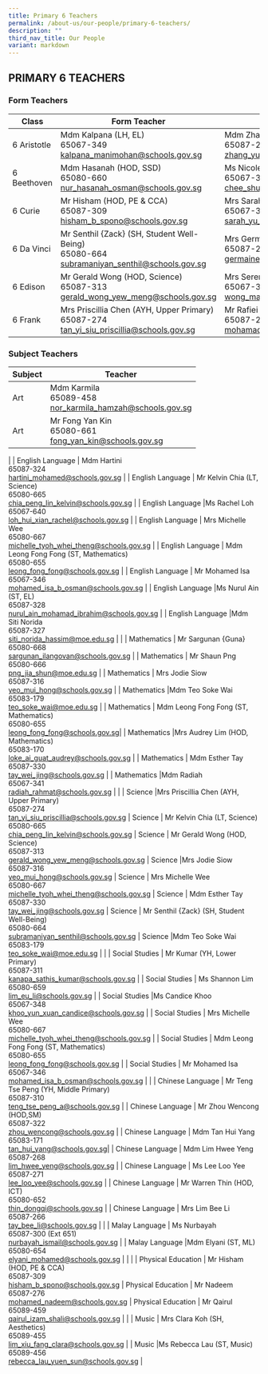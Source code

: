 ```yaml
---
title: Primary 6 Teachers
permalink: /about-us/our-people/primary-6-teachers/
description: ""
third_nav_title: Our People
variant: markdown
---
```

## PRIMARY 6 TEACHERS

### Form Teachers

| Class | Form Teacher | Form Teacher |
|---|---|---|
6 Aristotle | Mdm Kalpana (LH, EL) <br>65067-349<br>[kalpana_manimohan@schools.gov.sg](mailto:kalpana_manimohan@schools.gov.sg) | Mdm Zhang Yue<br>65087-262<br>[zhang_yue_a@schools.gov.sg](mailto:zhang_yue_a@schools.gov.sg) |
| 6 Beethoven | Mdm Hasanah (HOD, SSD)<br>65080-660<br>[nur_hasanah_osman@schools.gov.sg](mailto:nur_hasanah_osman@schools.gov.sg) | Ms Nicole Chee<br>65067-340<br>[chee_shu_rong_nicole@schools.gov.sg](mailto:chee_shu_rong_nicole@schools.gov.sg) |
| 6 Curie |Mr Hisham (HOD, PE &amp; CCA)<br>65087-309<br>[hisham_b_spono@schools.gov.sg](mailto:hisham_b_spono@schools.gov.sg) | Mrs Sarah Tan <br>65067-348<br>[sarah_yu_xueli@moe.edu.sg](mailto:sarah_yu_xueli@moe.edu.sg) |
| 6 Da Vinci | Mr Senthil {Zack} (SH, Student Well-Being)<br>65080-664<br>[subramaniyan_senthil@schools.gov.sg](mailto:subramaniyan_senthil@schools.gov.sg) | Mrs Germaine Yeo<br>65087-272<br>[germaine_quek_jiamin@schools.gov.sg](mailto:germaine_quek_jiamin@schools.gov.sg) |
| 6 Edison | Mr Gerald Wong (HOD, Science)<br>65087-313<br>[gerald_wong_yew_meng@schools.gov.sg](mailto:gerald_wong_yew_meng@schools.gov.sg) | Mrs Serene Yue<br>65067-345<br>[wong_may_san_serene@schools.gov.sg](mailto:wong_may_san_serene@schools.gov.sg) |
| 6 Frank |Mrs Priscillia Chen (AYH, Upper Primary)<br>65087-274<br>[tan_yi_siu_priscillia@schools.gov.sg](mailto:tan_yi_siu_priscillia@schools.gov.sg) | Mr Rafiei<br>65087-275<br>[mohamad_rafiei_sakeyam@schools.gov.sg](mailto:mohamad_rafiei_sakeyam@schools.gov.sg) |

### Subject Teachers


| Subject | Teacher |
|---|---|
| Art | Mdm Karmila<br>65089-458<br>[nor_karmila_hamzah@schools.gov.sg](mailto:nor_karmila_hamzah@schools.gov.sg) |
| Art |Mr Fong Yan Kin<br>65080-661<br>[fong_yan_kin@schools.gov.sg](mailto:fong_yan_kin@schools.gov.sg) 
|
| English Language | Mdm Hartini <br>65087-324<br>[hartini_mohamed@schools.gov.sg](mailto:hartini_mohamed@schools.gov.sg) |
| English Language | Mr Kelvin Chia (LT, Science)<br>65080-665<br>[chia_peng_lin_kelvin@schools.gov.sg](mailto:chia_peng_lin_kelvin@schools.gov.sg)  |
| English Language |Ms Rachel Loh<br>65067-640<br>[loh_hui_xian_rachel@schools.gov.sg](mailto:loh_hui_xian_rachel@schools.gov.sg) |
| English Language | Mrs Michelle Wee<br>65080-667<br>[michelle_tyoh_whei_theng@schools.gov.sg](mailto:michelle_tyoh_whei_theng@schools.gov.sg) |
| English Language | Mdm Leong Fong Fong (ST, Mathematics)<br>65080-655<br>[leong_fong_fong@schools.gov.sg](mailto:leong_fong_fong@schools.gov.sg) |
| English Language | Mr Mohamed Isa<br>65067-346<br>[mohamed_isa_b_osman@schools.gov.sg](mailto:mohamed_isa_b_osman@schools.gov.sg) |
| English Language |Ms Nurul Ain (ST, EL)<br>65087-328<br>[nurul_ain_mohamad_ibrahim@schools.gov.sg](mailto:nurul_ain_mohamad_ibrahim@schools.gov.sg) |
| English Language |Mdm Siti Norida<br>65087-327<br>[siti_norida_hassim@moe.edu.sg](mailto:siti_norida_hassim@moe.edu.sg) |
|
| Mathematics | Mr Sargunan {Guna} <br>65080-668<br>[sargunan_ilangovan@schools.gov.sg](mailto:sargunan_ilangovan@schools.gov.sg) |
| Mathematics | Mr Shaun Png<br>65080-666<br>[png_jia_shun@moe.edu.sg](mailto:png_jia_shun@moe.edu.sg) |
| Mathematics | Mrs Jodie Siow<br>65087-316<br>[yeo_mui_hong@schools.gov.sg](mailto:yeo_mui_hong@schools.gov.sg) |
| Mathematics |Mdm Teo Soke Wai<br>65083-179<br>[teo_soke_wai@moe.edu.sg](mailto:teo_soke_wai@moe.edu.sg) |
| Mathematics | Mdm Leong Fong Fong (ST, Mathematics)<br>65080-655<br>[leong_fong_fong@schools.gov.sg](mailto:leong_fong_fong@schools.gov.sg)|
| Mathematics |Mrs Audrey Lim (HOD, Mathematics)<br>65083-170<br>[loke_ai_guat_audrey@schools.gov.sg](mailto:loke_ai_guat_audrey@schools.gov.sg) |
| Mathematics | Mdm Esther Tay<br>65087-330<br>[tay_wei_jing@schools.gov.sg](mailto:tay_wei_jing@schools.gov.sg) |
| Mathematics |Mdm Radiah<br>65067-341<br>[radiah_rahmat@schools.gov.sg](mailto:radiah_rahmat@schools.gov.sg) |
|
| Science |Mrs Priscillia Chen (AYH, Upper Primary) <br>65087-274<br>[tan_yi_siu_priscillia@schools.gov.sg](mailto:tan_yi_siu_priscillia@schools.gov.sg)  |
Science | Mr Kelvin Chia (LT, Science)<br>65080-665<br>[chia_peng_lin_kelvin@schools.gov.sg](mailto:chia_peng_lin_kelvin@schools.gov.sg)   |
Science | Mr Gerald Wong (HOD, Science)<br>65087-313<br>[gerald_wong_yew_meng@schools.gov.sg](mailto:gerald_wong_yew_meng@schools.gov.sg)   |
Science |Mrs Jodie Siow<br>65087-316<br>[yeo_mui_hong@schools.gov.sg](mailto:yeo_mui_hong@schools.gov.sg) |
Science | Mrs Michelle Wee<br>65080-667<br>[michelle_tyoh_whei_theng@schools.gov.sg](mailto:michelle_tyoh_whei_theng@schools.gov.sg) |
Science |  Mdm Esther Tay<br>65087-330<br>[tay_wei_jing@schools.gov.sg](mailto:tay_wei_jing@schools.gov.sg)  |
Science | Mr Senthil {Zack} (SH, Student Well-Being)<br>65080-664<br>[subramaniyan_senthil@schools.gov.sg](mailto:subramaniyan_senthil@schools.gov.sg)  |
Science |Mdm Teo Soke Wai<br>65083-179<br>[teo_soke_wai@moe.edu.sg](mailto:teo_soke_wai@moe.edu.sg) |
|
| Social Studies | Mr Kumar (YH, Lower Primary) <br>65087-311<br>[kanapa_sathis_kumar@schools.gov.sg](mailto:kanapa_sathis_kumar@schools.gov.sg) |
|  Social Studies | Ms Shannon Lim<br>65080-659<br>[lim_eu_li@schools.gov.sg](mailto:lim_eu_li@schools.gov.sg) |
|  Social Studies |Ms Candice Khoo<br>65067-348<br>[khoo_yun_xuan_candice@schools.gov.sg](mailto:khoo_yun_xuan_candice@schools.gov.sg) |
|  Social Studies | Mrs Michelle Wee<br>65080-667<br>[michelle_tyoh_whei_theng@schools.gov.sg](mailto:michelle_tyoh_whei_theng@schools.gov.sg) |
|  Social Studies | Mdm Leong Fong Fong (ST, Mathematics)<br>65080-655<br>[leong_fong_fong@schools.gov.sg](mailto:leong_fong_fong@schools.gov.sg) |
| Social Studies | Mr Mohamed Isa<br>65067-346<br>[mohamed_isa_b_osman@schools.gov.sg](mailto:mohamed_isa_b_osman@schools.gov.sg) |
|
| Chinese Language | Mr Teng Tse Peng (YH, Middle Primary) <br>65087-310<br>[teng_tse_peng_a@schools.gov.sg](mailto:teng_tse_peng_a@schools.gov.sg) |
| Chinese Language | Mr Zhou Wencong (HOD,SM)<br>65087-322<br>[zhou_wencong@schools.gov.sg](mailto:zhou_wencong@schools.gov.sg) |
| Chinese Language | Mdm Tan Hui Yang<br>65083-171<br>[tan_hui_yang@schools.gov.sg](mailto:tan_hui_yang@schools.gov.sg)|
| Chinese Language | Mdm Lim Hwee Yeng<br>65087-268<br>[lim_hwee_yeng@schools.gov.sg](mailto:lim_hwee_yeng@schools.gov.sg) |
| Chinese Language | Ms Lee Loo Yee<br>65087-271<br>[lee_loo_yee@schools.gov.sg](mailto:lee_loo_yee@schools.gov.sg) |
| Chinese Language | Mr Warren Thin (HOD, ICT)<br>65080-652<br>[thin_dongqi@schools.gov.sg](mailto:thin_dongqi@schools.gov.sg) |
| Chinese Language | Mrs Lim Bee Li<br>65087-266<br>[tay_bee_li@schools.gov.sg](mailto:tay_bee_li@schools.gov.sg) |
|
| Malay Language | Ms Nurbayah <br>65087-300 (Ext 651)<br>[nurbayah_ismail@schools.gov.sg](mailto:nurbayah_ismail@schools.gov.sg) |
| Malay Language |Mdm Elyani (ST, ML)<br>65080-654<br>[elyani_mohamed@schools.gov.sg](mailto:elyani_mohamed@schools.gov.sg)  |
|
|
| Physical Education | Mr Hisham (HOD, PE &amp; CCA) <br>65087-309<br>[hisham_b_spono@schools.gov.sg](mailto:hisham_b_spono@schools.gov.sg) |
Physical Education |  Mr Nadeem<br>65087-276<br>[mohamed_nadeem@schools.gov.sg](mailto:mohamed_nadeem@schools.gov.sg) |
Physical Education |  Mr Qairul<br>65089-459<br>[qairul_izam_shali@schools.gov.sg](mailto:qairul_izam_shali@schools.gov.sg) |
|
| Music | Mrs Clara Koh (SH, Aesthetics)<br>65089-455<br>[lim_xiu_fang_clara@schools.gov.sg](mailto:lim_xiu_fang_clara@schools.gov.sg) |
| Music |Ms Rebecca Lau (ST, Music)<br>65089-456<br>[rebecca_lau_yuen_sun@schools.gov.sg](mailto:rebecca_lau_yuen_sun@schools.gov.sg) |
